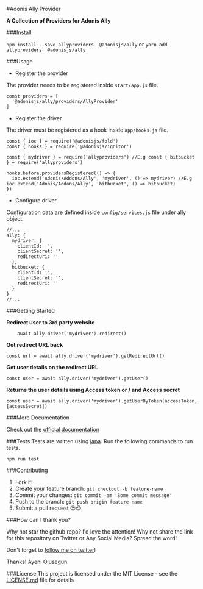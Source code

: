 #Adonis Ally Provider

**A Collection of Providers for Adonis Ally**


###Install

`npm install --save allyproviders  @adonisjs/ally` or `yarn add allyproviders  @adonisjs/ally`


###Usage

- Register the provider

The provider needs to be registered inside `start/app.js` file.

```
const providers = [
  '@adonisjs/ally/providers/AllyProvider'
]
```

- Register the driver 

The driver must be registered as a hook inside `app/hooks.js` file.

```
const { ioc } = require('@adonisjs/fold')
const { hooks } = require('@adonisjs/ignitor')

const { mydriver } = require('allyproviders') //E.g const { bitbucket } = require('allyproviders')

hooks.before.providersRegistered(() => {
  ioc.extend('Adonis/Addons/Ally', 'mydriver', () => mydriver) //E.g ioc.extend('Adonis/Addons/Ally', 'bitbucket', () => bitbucket)
})
```

- Configure driver

Configuration data are defined inside `config/services.js` file under ally object. 
```
//...
ally: {
  mydriver: {
    clientId: '',
    clientSecret: '',
    redirectUri: ''
  },
  bitbucket: {
    clientId: '',
    clientSecret: '',
    redirectUri: ''
  }
}
//...
```

###Getting Started

**Redirect user to 3rd party website**
```
    await ally.driver('mydriver').redirect()
```

**Get redirect URL back**
```
const url = await ally.driver('mydriver').getRedirectUrl()
```

**Get user details on the redirect URL**
```
const user = await ally.driver('mydriver').getUser()
```

**Returns the user details using Access token or / and Access secret**
```
const user = await ally.driver('mydriver').getUserByToken(accessToken, [accessSecret])
```

###More Documentation

Check out the [official documentation](http://adonisjs.com/docs/social-auth)

###Tests
Tests are written using [japa](http://github.com/thetutlage/japa). Run the following commands to run tests.
```
npm run test
```

###Contributing
1. Fork it!
2. Create your feature branch: `git checkout -b feature-name`
3. Commit your changes: `git commit -am 'Some commit message'`
4. Push to the branch: `git push origin feature-name`
5. Submit a pull request 😉😉

###How can I thank you?

Why not star the github repo? I'd love the attention! Why not share the link for this repository on Twitter or Any Social Media? Spread the word!

Don't forget to [follow me on twitter](https://twitter.com/iamraphson)!

Thanks!
Ayeni Olusegun.

###License
This project is licensed under the MIT License - see the [LICENSE.md](LICENSE.md) file for details
